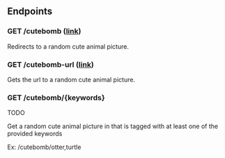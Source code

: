 
## Endpoints

### GET /cutebomb ([link](http://localhost:3000/cutebomb))

Redirects to a random cute animal picture.

### GET /cutebomb-url ([link](http://localhost:3000/cutebomb-url))

Gets the url to a random cute animal picture.

### GET /cutebomb/{keywords}

TODO

Get a random cute animal picture in that is tagged with at least one of the provided keywords

Ex: /cutebomb/otter,turtle
